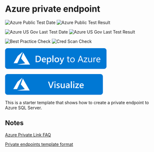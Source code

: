 # Azure private endpoint

![Azure Public Test Date](https://azurequickstartsservice.blob.core.windows.net/badges/101-private-endpoint-sql/PublicLastTestDate.svg)
![Azure Public Test Result](https://azurequickstartsservice.blob.core.windows.net/badges/101-private-endpoint-sql/PublicDeployment.svg)

![Azure US Gov Last Test Date](https://azurequickstartsservice.blob.core.windows.net/badges/101-private-endpoint-sql/FairfaxLastTestDate.svg)
![Azure US Gov Last Test Result](https://azurequickstartsservice.blob.core.windows.net/badges/101-private-endpoint-sql/FairfaxDeployment.svg)

![Best Practice Check](https://azurequickstartsservice.blob.core.windows.net/badges/101-private-endpoint-sql/BestPracticeResult.svg)
![Cred Scan Check](https://azurequickstartsservice.blob.core.windows.net/badges/101-private-endpoint-sql/CredScanResult.svg)

[![Deploy To Azure](https://raw.githubusercontent.com/Azure/azure-quickstart-templates/master/1-CONTRIBUTION-GUIDE/images/deploytoazure.svg?sanitize=true)](https://portal.azure.com/#create/Microsoft.Template/uri/https%3A%2F%2Fraw.githubusercontent.com%2FAzure%2Fazure-quickstart-templates%2Fmaster%2F101-private-endpoint-sql%2Fazuredeploy.json)

[![Visualize](https://raw.githubusercontent.com/Azure/azure-quickstart-templates/master/1-CONTRIBUTION-GUIDE/images/visualizebutton.svg?sanitize=true)](http://armviz.io/#/?load=https%3A%2F%2Fraw.githubusercontent.com%2FAzure%2Fazure-quickstart-templates%2Fmaster%2F101-private-endpoint-sql%2Fazuredeploy.json)

This is a starter template that shows how to create a private endpoint to Azure SQL Server.  

## Notes

[Azure Private Link FAQ](https://docs.microsoft.com/en-us/azure/private-link/private-link-faq)

[Private endpoints template format](https://docs.microsoft.com/en-us/azure/templates/microsoft.network/2020-04-01/privateendpoints)
